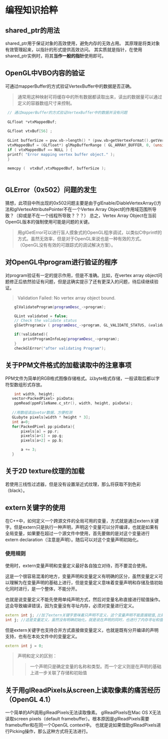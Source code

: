 # 编程知识拾粹

## shared_ptr的用法
shared_ptr用于保证对象的高效使用，避免内存的无效占用。
其原理是将类对象有效管理起来，以指针的形式提供高效访问。
其实质就是指针，在使用shared_ptr实例时，将其**当作一般的指针**使用即可。

## OpenGL中VBO内容的验证
可通过mapperBuffer的方式验证VertexBuffer中的数据是否正确。

> 通常用这种映射可将缓存中的所有数据都读取出来，读出的数据量可以通过定义的容器数组尺寸来控制。
        
```cpp
 // 通过mapperBuffer的方式验证VertexBuffer中的数据并没有问题
         
 GLfloat *vtxMappedBuf;
 
 GLfloat vtxBuf[56] ;
 
 GLint bufferSize = pvw.vb->length() * (pvw.vb>getVertexFormat().getVertexSize());
 vtxMappedBuf = (GLfloat*) glMapBufferRange ( GL_ARRAY_BUFFER, 0, (unsigned int)bufferSize , GL_MAP_WRITE_BIT | GL_MAP_INVALIDATE_BUFFER_BIT );
 if ( vtxMappedBuf == NULL ) {
 printf( "Error mapping vertex buffer object." );
 }
 
 memcpy (  vtxBuf,vtxMappedBuf, bufferSize );
     
```

## GLError（0x502）问题的发生
猜想，此项目中所出现的0x502问题主要是由于glEnable/DiableVertexArray()方法和glVertexAttributePointer不在一个Vertex Array Object的作用域范围所导致？（抑或是不在一个线程所导致？？？）
总之，Vertex Array Object在当前OpenGL版本的强制使用可能是问题的关键。

> 用glGetError可以进行盲人摸象式的OpenGL程序调试，以类似C中printf的方式。虽然无效率，但是对于OpenGL来说也是一种有效的方式。（OpenGL没有有效的可跟踪式的调试解决方案）。

## 对OpenGL中program进行验证的程序
对program验证有一定的提示作用，但是不准确。比如，在vertex array object问题修正后依然验证有问题，但是这确实提示了还有更深入的问题，待后续继续验证。

> Validation Failed: No vertex array object bound.

```cpp
    glValidateProgram(programDesc_->program);

    GLint validated = false;
    // Check the validate status
    glGetProgramiv ( programDesc_->program, GL_VALIDATE_STATUS, &validated );

    if(!validated){
        printProgramInfoLog(programDesc_->program);
    }
    checkGlError("after validating Program");
```

## 关于PPM文件格式的加载读取中的注意事项
PPM文件为简单的RGB格式图像存储格式。以byte格式存储，一般读取后都以字符型数组形式存放。


```c
	int width, height;
   vector<PackedPixel> pixData;
	ppmRead(ppmFileName.c_str(), width, height, pixData);
        
   //用数组读出vetor数据，方便检测  
   GLubyte pixels[width * height * 3];
   int a=0;
   for(PackedPixel pp:pixData){
       pixels[a] = pp.r;
       pixels[a+1] = pp.g;
       pixels[a+2] = pp.b;

       a += 3;
   }
```

## 关于2D texture纹理的加载
若使用三线性过滤器，但是没有设置渐近式纹理，那么将获取不到色彩（black）。

## extern关键字的使用
在C++中，如何定义一个跨源文件的全局可用的变量，方式就是通过extern关键字。但是extern只是执行一种声明，声明这个变量可以分开编译，也就是如果有全局变量，如果要在超过一个源文件中使用，首先要做的是对这个变量进行extern declaration（注意是声明）。随后可以对这个变量声明初始化。

### 使用规则
使用时，extern变量声明和变量定义最好各自独立对待，而不要混合使用。

这是一个很容易混淆的地方，变量声明和变量定义有明确的区分，虽然变量定义可以理解为在变量声明的基础上进行，但是变量定义意味着变量声明和存储及值初始化同时进行，是一个整体，不能分开。

也就是说变量定义不能先使用单纯声明方式，然后对变量名称直接进行赋值操作。这会导致编译错误，因为变量没有寻址内存，必须对变量进行定义。

```cpp
extern int j; //加了extern关键字意味着只声明不定义，这个变量声明不能直接赋值,比如直接以j=0使用。
int j; //这是变量定义，虽然没有明确初始化。就是说在声明的同时，也进行了内存寻址和值的初始化，虽然这是隐含动作。
```

但是extern关键字也支持合并方式直接做变量定义，也就是既有分开编译的声明支持，也有在本处文件中的变量定义。

```cpp
extern int j = 0;
```

> 声明和定义的区别：
>> 一个声明只是确定变量的名称和类型。而一个定义则是在声明的基础上进一步关联了存储和初始值

## 关于用glReadPixels从screen上读取像素的痛苦经历（OpenGL 4.1）
一个简单的API调用glReadPixels无法读取像素。
glReadPixels在Mac OS X无法读取screen pixels（default framebuffer）。根本原因是glReadPixels需要framebuffer和在同一个OpenGL context中。
也就是说如果借助glReadPixels进行Picking操作，那么这种方式将无法进行。

